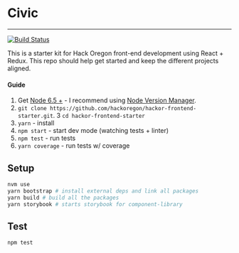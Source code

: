 # Civic
---

[![Build Status](https://travis-ci.org/hackoregon/transportation-frontend2.svg?branch=master)](https://travis-ci.org/hackoregon/transportation-frontend2)

This is a starter kit for Hack Oregon front-end development using React + Redux.
This repo should help get started and keep the different projects aligned.

#### Guide
1. Get [Node 6.5 +](https://nodejs.org) - I recommend using [Node Version Manager](https://github.com/creationix/nvm).
2. `git clone https://github.com/hackoregon/hackor-frontend-starter.git`.
3  `cd hackor-frontend-starter`
4. `yarn` - install
5. `npm start` - start dev mode (watching tests + linter)
6. `npm test` - run tests
7. `yarn coverage` - run tests w/ coverage

## Setup

```bash
nvm use
yarn bootstrap # install external deps and link all packages
yarn build # build all the packages
yarn storybook # starts storybook for component-library
```

## Test

```bash
npm test
```